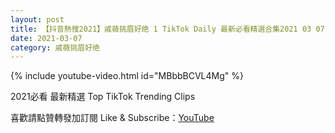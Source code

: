 ```yaml
---
layout: post
title: 【抖音熱搜2021】戚薇挑眉好绝 1 TikTok Daily 最新必看精選合集2021 03 07
date: 2021-03-07
category: 戚薇挑眉好绝
---
```


{% include youtube-video.html id="MBbbBCVL4Mg" %}

2021必看 最新精選 Top TikTok Trending Clips

喜歡請點贊轉發加訂閱 Like & Subscribe：[YouTube](https://www.youtube.com/channel/UCAoR7VcanIPd04uEq_GIylA/videos)

